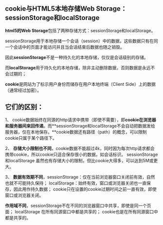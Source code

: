 ## cookie与HTML5本地存储Web Storage：sessionStorage和localStorage

**html5的Web Storage**包括了两种存储方式：sessionStorage和localStorage。

sessionStorage用于本地存储一个会话（session）中的数据，这些数据只有在同一个会话中的页面才能访问并且当会话结束后数据也随之销毁。

因此**sessionStorage**不是一种持久化的本地存储，仅仅是会话级别的存储。

而**localStorage**用于持久化的本地存储，除非主动删除数据，否则数据是永远不会过期的；

**cookie**是网站为了标示用户身份而储存在用户本地终端（Client Side）上的数据（通常经过加密）。

## 它们的区别：

1、 cookie数据始终在同源的http请求中携带（即使不需要），即**cookie在浏览器和服务器间来回传递**。而**sessionStorage和localStorage不会自动把数据发给服务器，仅在本地保存。**cookie数据还有路径（path）的概念，可以限制cookie只属于某个路径下。

2、 **存储大小限制也不同**，cookie数据不能超过4k，同时因为每次http请求都会携带cookie，所以cookie只适合保存很小的数据，如会话标识。
	sessionStorage和localStorage 虽然也有存储大小的限制，但比cookie大得多，可以达到5M或更大。

3、 **数据有效期不同**，sessionStorage：仅在当前浏览器窗口关闭前有效，自然也就不可能持久保持；
localStorage：始终有效，窗口或浏览器关闭也一直保存，因此用作持久数据；
cookie只在设置的cookie过期时间之前一直有效，即使窗口或浏览器关闭。

**作用域不同**，sessionStorage不在不同的浏览器窗口中共享，即使是同一个页面；
localStorage 在所有同源窗口中都是共享的；
cookie也是在所有同源窗口中都是共享的。

